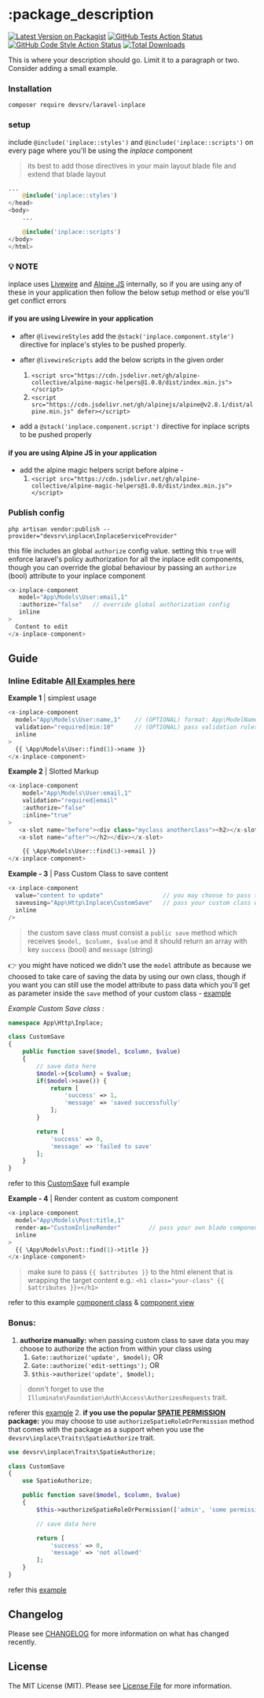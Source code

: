 # :package_description

[![Latest Version on Packagist](https://img.shields.io/packagist/v/:vendor_name/:package_name.svg?style=flat-square)](https://packagist.org/packages/:vendor_name/:package_name)
[![GitHub Tests Action Status](https://img.shields.io/github/workflow/status/:vendor_name/:package_name/run-tests?label=tests)](https://github.com/:vendor_name/:package_name/actions?query=workflow%3ATests+branch%3Amaster)
[![GitHub Code Style Action Status](https://img.shields.io/github/workflow/status/:vendor_name/:package_name/Check%20&%20fix%20styling?label=code%20style)](https://github.com/:vendor_name/:package_name/actions?query=workflow%3A"Check+%26+fix+styling"+branch%3Amaster)
[![Total Downloads](https://img.shields.io/packagist/dt/:vendor_name/:package_name.svg?style=flat-square)](https://packagist.org/packages/:vendor_name/:package_name)

This is where your description should go. Limit it to a paragraph or two. Consider adding a small example.

### Installation

```shell
composer require devsrv/laravel-inplace
```

### setup

include `@include('inplace::styles')` and `@include('inplace::scripts')` on every page where you'll be using the _inplace_ component

> its best to add those directives in your main layout blade file and extend that blade layout

```php
...
    @include('inplace::styles')
</head>
<body>
    ...

    @include('inplace::scripts')
</body>
</html>
```

### 💡 NOTE

inplace uses [Livewire](https://laravel-livewire.com/) and [Alpine JS](https://github.com/alpinejs/alpine) internally, so if you are using any of these in your application then follow the below setup method or else you'll get conflict errors

#### if you are using Livewire in your application

- after `@livewireStyles` add the `@stack('inplace.component.style')` directive for inplace's styles to be pushed properly.

- after `@livewireScripts` add the below scripts in the given order

  1.  `<script src="https://cdn.jsdelivr.net/gh/alpine-collective/alpine-magic-helpers@1.0.0/dist/index.min.js"></script>`
  2.  `<script src="https://cdn.jsdelivr.net/gh/alpinejs/alpine@v2.8.1/dist/alpine.min.js" defer></script>`

- add a `@stack('inplace.component.script')` directive for inplace scripts to be pushed properly

#### if you are using Alpine JS in your application

- add the alpine magic helpers script before alpine -
  1.  `<script src="https://cdn.jsdelivr.net/gh/alpine-collective/alpine-magic-helpers@1.0.0/dist/index.min.js"></script>`

### Publish config

`php artisan vendor:publish --provider="devsrv\inplace\InplaceServiceProvider"`

this file includes an global `authorize` config value. setting this `true` will enforce laravel's policy authorization for all the inplace edit components, though you can override the global behaviour by passing an `authorize` (bool) attribute to your inplace component

```php
<x-inplace-component
   model="App\Models\User:email,1"
   :authorize="false"	// override global authorization config
   inline
>
  Content to edit
</x-inplace-component>
```

## Guide

### Inline Editable [All Examples here](https://github.com/devsrv/laravel-inplace-example/blob/master/resources/views/welcome.blade.php)

**Example 1** | simplest usage

```php
<x-inplace-component
  model="App\Models\User:name,1"	// (OPTIONAL) format: App\ModelNamespace\Model:column,id
  validation="required|min:10"		// (OPTIONAL) pass validation rules
  inline
>
  {{ \App\Models\User::find(1)->name }}
</x-inplace-component>
```

**Example 2** | Slotted Markup

```php
<x-inplace-component
	model="App\Models\User:email,1"
	validation="required|email"
	:authorize="false"
    :inline="true"
>
   <x-slot name="before"><div class="myclass anotherclass"><h2></x-slot>	// custom markup prepend
   <x-slot name="after"></h2></div></x-slot>								// custom markup append

    {{ \App\Models\User::find(1)->email }}
</x-inplace-component>
```

**Example - 3** | Pass Custom Class to save content

```php
<x-inplace-component
  value="content to update"					// you may choose to pass the content using the value attribute
  saveusing="App\Http\Inplace\CustomSave"	// pass your custom class which takes care of saving the content
  inline
/>
```

> the custom save class must consist a `public save` method which receives `$model, $column, $value` and it should return an array with key `success` (bool) and `message` (string)

👉 you might have noticed we didn't use the `model` attribute as because we choosed to take care of saving the data by using our own class, though if you want you can still use the model attribute to pass data which you'll get as parameter inside the `save` method of your custom class - [example](https://github.com/devsrv/laravel-inplace-example/blob/9f6961485e8c6488e6ffa56c9ebb4e45686937ce/app/Http/Inplace/CustomSave.php#L12)

_Example Custom Save class :_

```php
namespace App\Http\Inplace;

class CustomSave
{
    public function save($model, $column, $value)
    {
        // save data here
        $model->{$column} = $value;
        if($model->save()) {
            return [
                'success' => 1,
                'message' => 'saved successfully'
            ];
        }

        return [
            'success' => 0,
            'message' => 'failed to save'
        ];
    }
}
```

refer to this [CustomSave](https://github.com/devsrv/laravel-inplace-example/blob/master/app/Http/Inplace/CustomSave.php) full example

**Example - 4** | Render content as custom component

```php
<x-inplace-component
  model="App\Models\Post:title,1"
  render-as="CustomInlineRender"		// pass your own blade component which takes care of how content gets rendered
  inline
>
  {{ \App\Models\Post::find(1)->title }}
</x-inplace-component>
```

> make sure to pass `{{ $attributes }}` to the html elenent that is wrapping the target content
> e.g.: `<h1 class="your-class" {{ $attributes }}></h1>`

refer to this example [component class](https://github.com/devsrv/laravel-inplace-example/blob/master/app/View/Components/CustomInlineRender.php) & [component view](https://github.com/devsrv/laravel-inplace-example/blob/master/resources/views/components/custom-inline-render.blade.php)

### Bonus:

1. **authorize manually:** when passing custom class to save data you may choose to authorize the action from within your class using
   1. `Gate::authorize('update', $model);` OR
   2. `Gate::authorize('edit-settings');` OR
   3. `$this->authorize('update', $model);`

> donn't forget to use the `Illuminate\Foundation\Auth\Access\AuthorizesRequests` trait.

referer this [example](https://github.com/devsrv/laravel-inplace-example/blob/9f6961485e8c6488e6ffa56c9ebb4e45686937ce/app/Http/Inplace/CustomSave.php#L20) 2. **if you use the popular [SPATIE PERMISSION](https://github.com/spatie/laravel-permission) package:** you may choose to use `authorizeSpatieRoleOrPermission` method that comes with the package as a support when you use the `devsrv\inplace\Traits\SpatieAuthorize` trait.

```php
use devsrv\inplace\Traits\SpatieAuthorize;

class CustomSave
{
    use SpatieAuthorize;

    public function save($model, $column, $value)
    {
    	$this->authorizeSpatieRoleOrPermission(['admin', 'some permission']);

        // save data here

        return [
            'success' => 0,
            'message' => 'not allowed'
        ];
    }
}
```

refer this [example](https://github.com/devsrv/laravel-inplace-example/blob/9f6961485e8c6488e6ffa56c9ebb4e45686937ce/app/Http/Inplace/CustomSave.php#L30)

## Changelog

Please see [CHANGELOG](CHANGELOG.md) for more information on what has changed recently.

## License

The MIT License (MIT). Please see [License File](LICENSE.md) for more information.
